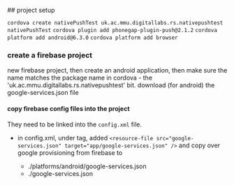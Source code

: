## project setup

`cordova create nativePushTest uk.ac.mmu.digitallabs.rs.nativepushtest nativePushTest`
`cordova plugin add phonegap-plugin-push@2.1.2`
`cordova platform add android@6.3.0`
`cordova platform add browser`


### create a firebase project 

new firebase project, then create an android application, then make sure the name matches the package name in cordova - the 'uk.ac.mmu.digitallabs.rs.nativepushtest' bit. download (for android) the google-services.json file

#### copy firebase config files into the project

They need to be linked into the `config.xml` file.

- in config.xml, under <platform name="android"> tag, added
	`<resource-file src="google-services.json" target="app/google-services.json" />` and copy over google provisioning from firebase to
	- ./platforms/android/google-services.json
	- ./google-services.json


